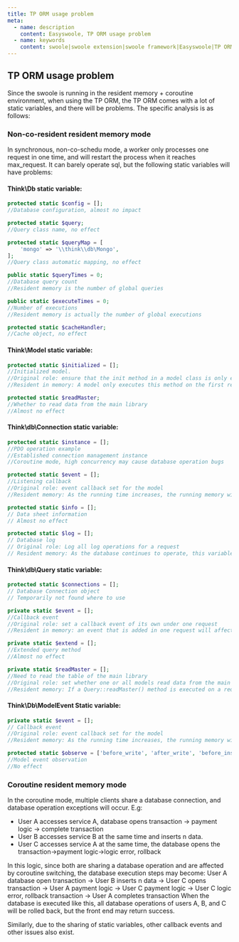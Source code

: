 ```yaml
---
title: TP ORM usage problem
meta:
  - name: description
    content: Easyswoole, TP ORM usage problem
  - name: keywords
    content: swoole|swoole extension|swoole framework|Easyswoole|TP ORM usage problem
---
```

## TP ORM usage problem
Since the swoole is running in the resident memory + coroutine environment, when using the TP ORM, the TP ORM comes with a lot of static variables, and there will be problems. The specific analysis is as follows:

### Non-co-resident resident memory mode
In synchronous, non-co-schedu mode, a worker only processes one request in one time, and will restart the process when it reaches max_request. It can barely operate sql, but the following static variables will have problems:
#### Think\Db static variable:
```php
protected static $config = [];
//Database configuration, almost no impact

protected static $query;
//Query class name, no effect

protected static $queryMap = [
    'mongo' => '\\think\\db\Mongo',
];
//Query class automatic mapping, no effect

public static $queryTimes = 0;
//Database query count
//Resident memory is the number of global queries

public static $executeTimes = 0;
//Number of executions
//Resident memory is actually the number of global executions

protected static $cacheHandler;
//Cache object, no effect

```
#### Think\Model static variable:
```php
protected static $initialized = [];
//Initialized model.
//Original role: ensure that the init method in a model class is only executed once in a single request.
//Resident in memory: A model only executes this method on the first request, subsequent requests are no longer executed, and it is very likely to cause a bug.

protected static $readMaster;
//Whether to read data from the main library
//Almost no effect

```

#### Think\db\Connection static variable:
```php
protected static $instance = [];
//PDO operation example
//Established connection management instance
//Coroutine mode, high concurrency may cause database operation bugs

protected static $event = [];
//Listening callback
//Original role: event callback set for the model
//Resident memory: As the running time increases, the running memory will continue to increase, and the event of one request increase will affect another request.

protected static $info = [];
// Data sheet information
// Almost no effect

protected static $log = [];
// Database log
// Original role: Log all log operations for a request
// Resident memory: As the database continues to operate, this variable will continue to increase, causing memory overflow

```
#### Think\db\Query static variable:
```php
protected static $connections = [];
// Database Connection object
// Temporarily not found where to use

private static $event = [];
//Callback event
//Original role: set a callback event of its own under one request
//Resident in memory: an event that is added in one request will affect another request

private static $extend = [];
//Extended query method
//Almost no effect

private static $readMaster = [];
//Need to read the table of the main library
//Original role: set whether one or all models read data from the main library
//Resident memory: If a Query::readMaster() method is executed on a request, Query::$readMaster will not be released, which will affect other requests.

```
#### Think\Db\ModelEvent Static variable:
```php
private static $event = [];
// Callback event
//Original role: event callback set for the model
//Resident memory: As the running time increases, the running memory will continue to increase, and the event of one request increase will affect another request.

protected static $observe = ['before_write', 'after_write', 'before_insert', 'after_insert', 'before_update', 'after_update', 'before_delete', 'after_delete', 'before_restore', 'after_restore'];
//Model event observation
//No effect

```

### Coroutine resident memory mode
In the coroutine mode, multiple clients share a database connection, and database operation exceptions will occur.
E.g:
* User A accesses service A, database opens transaction -> payment logic -> complete transaction
* User B accesses service B at the same time and inserts n data.
* User C accesses service A at the same time, the database opens the transaction->payment logic->logic error, rollback

In this logic, since both are sharing a database operation and are affected by coroutine switching, the database execution steps may become:
User A database open transaction -> User B inserts n data -> User C opens transaction -> User A payment logic -> User C payment logic -> User C logic error, rollback transaction -> User A completes transaction
When the database is executed like this, all database operations of users A, B, and C will be rolled back, but the front end may return success.

Similarly, due to the sharing of static variables, other callback events and other issues also exist.
